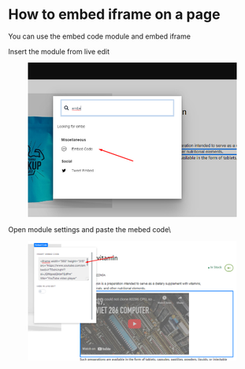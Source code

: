 # How to embed iframe on a page



You can use the embed code module and embed iframe

Insert the module from live edit



<figure><img src=".gitbook/assets/image (1) (1) (1) (1).png" alt=""><figcaption></figcaption></figure>

Open module settings and paste the mebed code\


<figure><img src=".gitbook/assets/image (3) (1).png" alt=""><figcaption></figcaption></figure>
